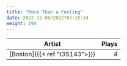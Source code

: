 ```yaml
---
title: "More Than a Feeling"
date: 2022-12-08/2022T07:15:24
weight: 294
---
```




 Artist | Plays 
----- | -----:
[Boston]({{< ref "t35143">}}) | 4

